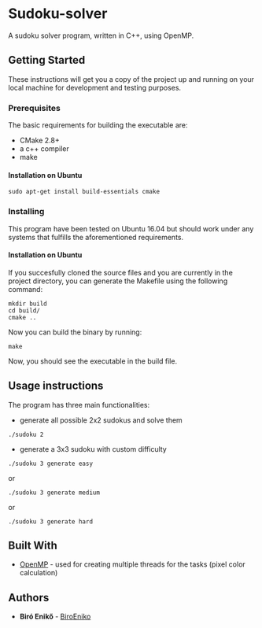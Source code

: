 # Sudoku-solver
A sudoku solver program, written in C++, using OpenMP.

## Getting Started

These instructions will get you a copy of the project up and running on your local machine for development and testing purposes.

### Prerequisites

The basic requirements for building the executable are:

* CMake 2.8+
* a c++ compiler
* make

#### Installation on Ubuntu

```
sudo apt-get install build-essentials cmake
```

### Installing

This program have been tested on Ubuntu 16.04 but should work under any systems that fulfills the aforementioned requirements.

#### Installation on Ubuntu

If you succesfully cloned the source files and you are currently in the project directory, you can generate the Makefile using the following command:

```
mkdir build
cd build/
cmake ..
```
Now you can build the binary by running:

```
make
```
Now, you should see the executable in the build file.

## Usage instructions
The program has three main functionalities:
* generate all possible 2x2 sudokus and solve them
```
./sudoku 2
```
* generate a 3x3 sudoku with custom difficulty
```
./sudoku 3 generate easy
```
or
```
./sudoku 3 generate medium
```
or
```
./sudoku 3 generate hard
```
## Built With

* [OpenMP](https://www.openmp.org/) - used for creating multiple threads for the tasks (pixel color calculation)

## Authors

* **Biró Enikő** - [BiroEniko](https://github.com/biroeniko)
